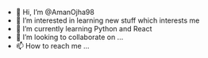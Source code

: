 - 👋 Hi, I’m @AmanOjha98
- 👀 I’m interested in learning new stuff which interests me
- 🌱 I’m currently learning Python and React
- 💞️ I’m looking to collaborate on ...
- 📫 How to reach me ...

<!---
AmanOjha98/AmanOjha98 is a ✨ special ✨ repository because its `README.md` (this file) appears on your GitHub profile.
You can click the Preview link to take a look at your changes.
--->
